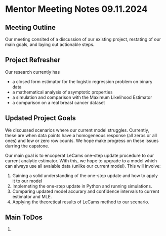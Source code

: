 # Mentor Meeting Notes 09.11.2024

## Meeting Outline

Our meeting consited of a discussion of our existing project, restating of our main goals, and laying out actionable steps.

## Project Refresher

Our research currently has
- a closed form estimator for the logistic regression problem on binary data
- a mathematical analysis of asymptotic properties
- a simulation and comparison with the Maximum Likelihood Estimator
- a comparison on a real breast cancer dataset

## Updated Project Goals

We discussed scenarios where our current model struggles. Currently, these are when data points have a homogeneous response (all zeros or all ones) and low or zero row counts. We hope make progress on these issues durring the capstone.

Our main goal is to encoperat LeCams one-step update procedure to our current analytic estimator. With this, we hope to upgrade to a model which can always use all avaiable data (unlike our current model). This will involve:
1. Gaining a solid understanding of the one-step update and how to apply it to our model 
2. Implemeting the one-step update in Python and running simulations.
3. Comparing updated model accurary and confidence intervals to current estimator and MLE.
4. Applying the theoretical results of LeCams method to our scenario.


## Main ToDos

1. 









